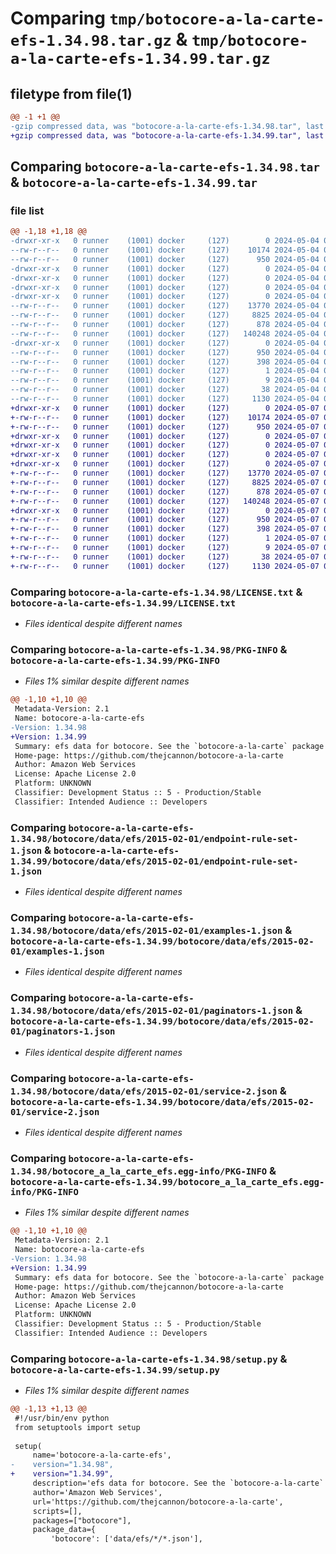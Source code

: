 # Comparing `tmp/botocore-a-la-carte-efs-1.34.98.tar.gz` & `tmp/botocore-a-la-carte-efs-1.34.99.tar.gz`

## filetype from file(1)

```diff
@@ -1 +1 @@
-gzip compressed data, was "botocore-a-la-carte-efs-1.34.98.tar", last modified: Sat May  4 01:01:23 2024, max compression
+gzip compressed data, was "botocore-a-la-carte-efs-1.34.99.tar", last modified: Tue May  7 01:02:25 2024, max compression
```

## Comparing `botocore-a-la-carte-efs-1.34.98.tar` & `botocore-a-la-carte-efs-1.34.99.tar`

### file list

```diff
@@ -1,18 +1,18 @@
-drwxr-xr-x   0 runner    (1001) docker     (127)        0 2024-05-04 01:01:23.630112 botocore-a-la-carte-efs-1.34.98/
--rw-r--r--   0 runner    (1001) docker     (127)    10174 2024-05-04 01:01:23.000000 botocore-a-la-carte-efs-1.34.98/LICENSE.txt
--rw-r--r--   0 runner    (1001) docker     (127)      950 2024-05-04 01:01:23.630112 botocore-a-la-carte-efs-1.34.98/PKG-INFO
-drwxr-xr-x   0 runner    (1001) docker     (127)        0 2024-05-04 01:01:23.630112 botocore-a-la-carte-efs-1.34.98/botocore/
-drwxr-xr-x   0 runner    (1001) docker     (127)        0 2024-05-04 01:01:23.630112 botocore-a-la-carte-efs-1.34.98/botocore/data/
-drwxr-xr-x   0 runner    (1001) docker     (127)        0 2024-05-04 01:01:23.630112 botocore-a-la-carte-efs-1.34.98/botocore/data/efs/
-drwxr-xr-x   0 runner    (1001) docker     (127)        0 2024-05-04 01:01:23.630112 botocore-a-la-carte-efs-1.34.98/botocore/data/efs/2015-02-01/
--rw-r--r--   0 runner    (1001) docker     (127)    13770 2024-05-04 01:01:11.000000 botocore-a-la-carte-efs-1.34.98/botocore/data/efs/2015-02-01/endpoint-rule-set-1.json
--rw-r--r--   0 runner    (1001) docker     (127)     8825 2024-05-04 01:01:11.000000 botocore-a-la-carte-efs-1.34.98/botocore/data/efs/2015-02-01/examples-1.json
--rw-r--r--   0 runner    (1001) docker     (127)      878 2024-05-04 01:01:11.000000 botocore-a-la-carte-efs-1.34.98/botocore/data/efs/2015-02-01/paginators-1.json
--rw-r--r--   0 runner    (1001) docker     (127)   140248 2024-05-04 01:01:11.000000 botocore-a-la-carte-efs-1.34.98/botocore/data/efs/2015-02-01/service-2.json
-drwxr-xr-x   0 runner    (1001) docker     (127)        0 2024-05-04 01:01:23.630112 botocore-a-la-carte-efs-1.34.98/botocore_a_la_carte_efs.egg-info/
--rw-r--r--   0 runner    (1001) docker     (127)      950 2024-05-04 01:01:23.000000 botocore-a-la-carte-efs-1.34.98/botocore_a_la_carte_efs.egg-info/PKG-INFO
--rw-r--r--   0 runner    (1001) docker     (127)      398 2024-05-04 01:01:23.000000 botocore-a-la-carte-efs-1.34.98/botocore_a_la_carte_efs.egg-info/SOURCES.txt
--rw-r--r--   0 runner    (1001) docker     (127)        1 2024-05-04 01:01:23.000000 botocore-a-la-carte-efs-1.34.98/botocore_a_la_carte_efs.egg-info/dependency_links.txt
--rw-r--r--   0 runner    (1001) docker     (127)        9 2024-05-04 01:01:23.000000 botocore-a-la-carte-efs-1.34.98/botocore_a_la_carte_efs.egg-info/top_level.txt
--rw-r--r--   0 runner    (1001) docker     (127)       38 2024-05-04 01:01:23.630112 botocore-a-la-carte-efs-1.34.98/setup.cfg
--rw-r--r--   0 runner    (1001) docker     (127)     1130 2024-05-04 01:01:23.000000 botocore-a-la-carte-efs-1.34.98/setup.py
+drwxr-xr-x   0 runner    (1001) docker     (127)        0 2024-05-07 01:02:25.604100 botocore-a-la-carte-efs-1.34.99/
+-rw-r--r--   0 runner    (1001) docker     (127)    10174 2024-05-07 01:02:25.000000 botocore-a-la-carte-efs-1.34.99/LICENSE.txt
+-rw-r--r--   0 runner    (1001) docker     (127)      950 2024-05-07 01:02:25.604100 botocore-a-la-carte-efs-1.34.99/PKG-INFO
+drwxr-xr-x   0 runner    (1001) docker     (127)        0 2024-05-07 01:02:25.600100 botocore-a-la-carte-efs-1.34.99/botocore/
+drwxr-xr-x   0 runner    (1001) docker     (127)        0 2024-05-07 01:02:25.600100 botocore-a-la-carte-efs-1.34.99/botocore/data/
+drwxr-xr-x   0 runner    (1001) docker     (127)        0 2024-05-07 01:02:25.600100 botocore-a-la-carte-efs-1.34.99/botocore/data/efs/
+drwxr-xr-x   0 runner    (1001) docker     (127)        0 2024-05-07 01:02:25.604100 botocore-a-la-carte-efs-1.34.99/botocore/data/efs/2015-02-01/
+-rw-r--r--   0 runner    (1001) docker     (127)    13770 2024-05-07 01:02:10.000000 botocore-a-la-carte-efs-1.34.99/botocore/data/efs/2015-02-01/endpoint-rule-set-1.json
+-rw-r--r--   0 runner    (1001) docker     (127)     8825 2024-05-07 01:02:10.000000 botocore-a-la-carte-efs-1.34.99/botocore/data/efs/2015-02-01/examples-1.json
+-rw-r--r--   0 runner    (1001) docker     (127)      878 2024-05-07 01:02:10.000000 botocore-a-la-carte-efs-1.34.99/botocore/data/efs/2015-02-01/paginators-1.json
+-rw-r--r--   0 runner    (1001) docker     (127)   140248 2024-05-07 01:02:10.000000 botocore-a-la-carte-efs-1.34.99/botocore/data/efs/2015-02-01/service-2.json
+drwxr-xr-x   0 runner    (1001) docker     (127)        0 2024-05-07 01:02:25.604100 botocore-a-la-carte-efs-1.34.99/botocore_a_la_carte_efs.egg-info/
+-rw-r--r--   0 runner    (1001) docker     (127)      950 2024-05-07 01:02:25.000000 botocore-a-la-carte-efs-1.34.99/botocore_a_la_carte_efs.egg-info/PKG-INFO
+-rw-r--r--   0 runner    (1001) docker     (127)      398 2024-05-07 01:02:25.000000 botocore-a-la-carte-efs-1.34.99/botocore_a_la_carte_efs.egg-info/SOURCES.txt
+-rw-r--r--   0 runner    (1001) docker     (127)        1 2024-05-07 01:02:25.000000 botocore-a-la-carte-efs-1.34.99/botocore_a_la_carte_efs.egg-info/dependency_links.txt
+-rw-r--r--   0 runner    (1001) docker     (127)        9 2024-05-07 01:02:25.000000 botocore-a-la-carte-efs-1.34.99/botocore_a_la_carte_efs.egg-info/top_level.txt
+-rw-r--r--   0 runner    (1001) docker     (127)       38 2024-05-07 01:02:25.604100 botocore-a-la-carte-efs-1.34.99/setup.cfg
+-rw-r--r--   0 runner    (1001) docker     (127)     1130 2024-05-07 01:02:25.000000 botocore-a-la-carte-efs-1.34.99/setup.py
```

### Comparing `botocore-a-la-carte-efs-1.34.98/LICENSE.txt` & `botocore-a-la-carte-efs-1.34.99/LICENSE.txt`

 * *Files identical despite different names*

### Comparing `botocore-a-la-carte-efs-1.34.98/PKG-INFO` & `botocore-a-la-carte-efs-1.34.99/PKG-INFO`

 * *Files 1% similar despite different names*

```diff
@@ -1,10 +1,10 @@
 Metadata-Version: 2.1
 Name: botocore-a-la-carte-efs
-Version: 1.34.98
+Version: 1.34.99
 Summary: efs data for botocore. See the `botocore-a-la-carte` package for more info.
 Home-page: https://github.com/thejcannon/botocore-a-la-carte
 Author: Amazon Web Services
 License: Apache License 2.0
 Platform: UNKNOWN
 Classifier: Development Status :: 5 - Production/Stable
 Classifier: Intended Audience :: Developers
```

### Comparing `botocore-a-la-carte-efs-1.34.98/botocore/data/efs/2015-02-01/endpoint-rule-set-1.json` & `botocore-a-la-carte-efs-1.34.99/botocore/data/efs/2015-02-01/endpoint-rule-set-1.json`

 * *Files identical despite different names*

### Comparing `botocore-a-la-carte-efs-1.34.98/botocore/data/efs/2015-02-01/examples-1.json` & `botocore-a-la-carte-efs-1.34.99/botocore/data/efs/2015-02-01/examples-1.json`

 * *Files identical despite different names*

### Comparing `botocore-a-la-carte-efs-1.34.98/botocore/data/efs/2015-02-01/paginators-1.json` & `botocore-a-la-carte-efs-1.34.99/botocore/data/efs/2015-02-01/paginators-1.json`

 * *Files identical despite different names*

### Comparing `botocore-a-la-carte-efs-1.34.98/botocore/data/efs/2015-02-01/service-2.json` & `botocore-a-la-carte-efs-1.34.99/botocore/data/efs/2015-02-01/service-2.json`

 * *Files identical despite different names*

### Comparing `botocore-a-la-carte-efs-1.34.98/botocore_a_la_carte_efs.egg-info/PKG-INFO` & `botocore-a-la-carte-efs-1.34.99/botocore_a_la_carte_efs.egg-info/PKG-INFO`

 * *Files 1% similar despite different names*

```diff
@@ -1,10 +1,10 @@
 Metadata-Version: 2.1
 Name: botocore-a-la-carte-efs
-Version: 1.34.98
+Version: 1.34.99
 Summary: efs data for botocore. See the `botocore-a-la-carte` package for more info.
 Home-page: https://github.com/thejcannon/botocore-a-la-carte
 Author: Amazon Web Services
 License: Apache License 2.0
 Platform: UNKNOWN
 Classifier: Development Status :: 5 - Production/Stable
 Classifier: Intended Audience :: Developers
```

### Comparing `botocore-a-la-carte-efs-1.34.98/setup.py` & `botocore-a-la-carte-efs-1.34.99/setup.py`

 * *Files 1% similar despite different names*

```diff
@@ -1,13 +1,13 @@
 #!/usr/bin/env python
 from setuptools import setup
 
 setup(
     name='botocore-a-la-carte-efs',
-    version="1.34.98",
+    version="1.34.99",
     description='efs data for botocore. See the `botocore-a-la-carte` package for more info.',
     author='Amazon Web Services',
     url='https://github.com/thejcannon/botocore-a-la-carte',
     scripts=[],
     packages=["botocore"],
     package_data={
         'botocore': ['data/efs/*/*.json'],
```

